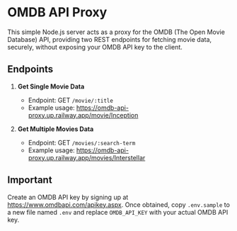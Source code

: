 # OMDB API Proxy

This simple Node.js server acts as a proxy for the OMDB (The Open Movie Database) API, providing two REST endpoints for fetching movie data, securely, without exposing your OMDB API key to the client.

## Endpoints

1. **Get Single Movie Data**

   - Endpoint: GET `/movie/:title`
   - Example usage: https://omdb-api-proxy.up.railway.app/movie/Inception

2. **Get Multiple Movies Data**
   - Endpoint: GET `/movies/:search-term`
   - Example usage: https://omdb-api-proxy.up.railway.app/movies/Interstellar

## Important

Create an OMDB API key by signing up at https://www.omdbapi.com/apikey.aspx. Once obtained, copy `.env.sample` to a new file named `.env` and replace `OMDB_API_KEY` with your actual OMDB API key.
